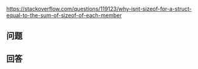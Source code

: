 <https://stackoverflow.com/questions/119123/why-isnt-sizeof-for-a-struct-equal-to-the-sum-of-sizeof-of-each-member>

## 问题



## 回答
